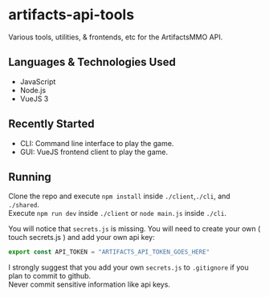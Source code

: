 
# artifacts-api-tools

Various tools, utilities, & frontends, etc for the ArtifactsMMO API.

## Languages & Technologies Used

- JavaScript
- Node.js
- VueJS 3

## Recently Started

- CLI: Command line interface to play the game.
- GUI: VueJS frontend client to play the game.

## Running

Clone the repo and execute `npm install` inside `./client`,`./cli`, and `./shared`.  
Execute `npm run dev` inside `./client` or `node main.js` inside `./cli`.  

You will notice that `secrets.js` is missing.  You will need to create your own ( touch secrets.js ) and add your own api key:

```javascript
export const API_TOKEN = "ARTIFACTS_API_TOKEN_GOES_HERE"
```

I strongly suggest that you add your own `secrets.js` to `.gitignore` if you plan to commit to github.  
Never commit sensitive information like api keys.
